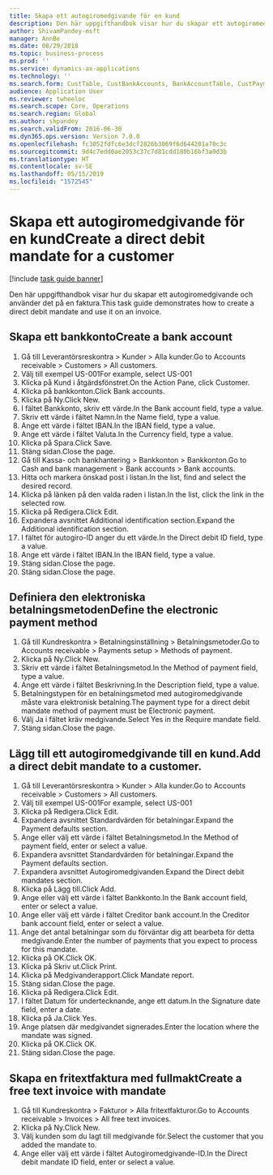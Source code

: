 ```yaml
---
title: Skapa ett autogiromedgivande för en kund
description: Den här uppgifthandbok visar hur du skapar ett autogiromedgivande och använder det på en faktura.
author: ShivamPandey-msft
manager: AnnBe
ms.date: 08/29/2018
ms.topic: business-process
ms.prod: ''
ms.service: dynamics-ax-applications
ms.technology: ''
ms.search.form: CustTable, CustBankAccounts, BankAccountTable, CustPaymMode, CustDirectDebitMandate, BankAccountTableLookUp, SrsReportViewerForm,  LogisticsAddressCityLookup, CustFreeInvoice, CustTableLookup
audience: Application User
ms.reviewer: twheeloc
ms.search.scope: Core, Operations
ms.search.region: Global
ms.author: shpandey
ms.search.validFrom: 2016-06-30
ms.dyn365.ops.version: Version 7.0.0
ms.openlocfilehash: fc3052fdfc6e3dcf2826b3069f6d644201a70c3c
ms.sourcegitcommit: 9d4c7edd0ae2053c37c7d81cdd180b16bf3a9d3b
ms.translationtype: HT
ms.contentlocale: sv-SE
ms.lasthandoff: 05/15/2019
ms.locfileid: "1572545"
---
```

# <a name="create-a-direct-debit-mandate-for-a-customer"></a><span data-ttu-id="fd20e-103">Skapa ett autogiromedgivande för en kund</span><span class="sxs-lookup"><span data-stu-id="fd20e-103">Create a direct debit mandate for a customer</span></span>

[!include [task guide banner](../../includes/task-guide-banner.md)]

<span data-ttu-id="fd20e-104">Den här uppgifthandbok visar hur du skapar ett autogiromedgivande och använder det på en faktura.</span><span class="sxs-lookup"><span data-stu-id="fd20e-104">This task guide demonstrates how to create a direct debit mandate and use it on an invoice.</span></span>


## <a name="create-a-bank-account"></a><span data-ttu-id="fd20e-105">Skapa ett bankkonto</span><span class="sxs-lookup"><span data-stu-id="fd20e-105">Create a bank account</span></span>
1. <span data-ttu-id="fd20e-106">Gå till Leverantörsreskontra > Kunder > Alla kunder.</span><span class="sxs-lookup"><span data-stu-id="fd20e-106">Go to Accounts receivable > Customers > All customers.</span></span>
2. <span data-ttu-id="fd20e-107">Välj till exempel US-001</span><span class="sxs-lookup"><span data-stu-id="fd20e-107">For example, select US-001</span></span>
3. <span data-ttu-id="fd20e-108">Klicka på Kund i åtgärdsfönstret.</span><span class="sxs-lookup"><span data-stu-id="fd20e-108">On the Action Pane, click Customer.</span></span>
4. <span data-ttu-id="fd20e-109">Klicka på bankkonton.</span><span class="sxs-lookup"><span data-stu-id="fd20e-109">Click Bank accounts.</span></span>
5. <span data-ttu-id="fd20e-110">Klicka på Ny.</span><span class="sxs-lookup"><span data-stu-id="fd20e-110">Click New.</span></span>
6. <span data-ttu-id="fd20e-111">I fältet Bankkonto, skriv ett värde.</span><span class="sxs-lookup"><span data-stu-id="fd20e-111">In the Bank account field, type a value.</span></span>
7. <span data-ttu-id="fd20e-112">Skriv ett värde i fältet Namn.</span><span class="sxs-lookup"><span data-stu-id="fd20e-112">In the Name field, type a value.</span></span>
8. <span data-ttu-id="fd20e-113">Ange ett värde i fältet IBAN.</span><span class="sxs-lookup"><span data-stu-id="fd20e-113">In the IBAN field, type a value.</span></span>
9. <span data-ttu-id="fd20e-114">Ange ett värde i fältet Valuta.</span><span class="sxs-lookup"><span data-stu-id="fd20e-114">In the Currency field, type a value.</span></span>
10. <span data-ttu-id="fd20e-115">Klicka på Spara.</span><span class="sxs-lookup"><span data-stu-id="fd20e-115">Click Save.</span></span>
11. <span data-ttu-id="fd20e-116">Stäng sidan.</span><span class="sxs-lookup"><span data-stu-id="fd20e-116">Close the page.</span></span>
12. <span data-ttu-id="fd20e-117">Gå till Kassa- och bankhantering > Bankkonton > Bankkonton.</span><span class="sxs-lookup"><span data-stu-id="fd20e-117">Go to Cash and bank management > Bank accounts > Bank accounts.</span></span>
13. <span data-ttu-id="fd20e-118">Hitta och markera önskad post i listan.</span><span class="sxs-lookup"><span data-stu-id="fd20e-118">In the list, find and select the desired record.</span></span>
14. <span data-ttu-id="fd20e-119">Klicka på länken på den valda raden i listan.</span><span class="sxs-lookup"><span data-stu-id="fd20e-119">In the list, click the link in the selected row.</span></span>
15. <span data-ttu-id="fd20e-120">Klicka på Redigera.</span><span class="sxs-lookup"><span data-stu-id="fd20e-120">Click Edit.</span></span>
16. <span data-ttu-id="fd20e-121">Expandera avsnittet Additional identification section.</span><span class="sxs-lookup"><span data-stu-id="fd20e-121">Expand the Additional identification section.</span></span>
17. <span data-ttu-id="fd20e-122">I fältet för autogiro-ID anger du ett värde.</span><span class="sxs-lookup"><span data-stu-id="fd20e-122">In the Direct debit ID field, type a value.</span></span>
18. <span data-ttu-id="fd20e-123">Ange ett värde i fältet IBAN.</span><span class="sxs-lookup"><span data-stu-id="fd20e-123">In the IBAN field, type a value.</span></span>
19. <span data-ttu-id="fd20e-124">Stäng sidan.</span><span class="sxs-lookup"><span data-stu-id="fd20e-124">Close the page.</span></span>
20. <span data-ttu-id="fd20e-125">Stäng sidan.</span><span class="sxs-lookup"><span data-stu-id="fd20e-125">Close the page.</span></span>

## <a name="define-the-electronic-payment-method"></a><span data-ttu-id="fd20e-126">Definiera den elektroniska betalningsmetoden</span><span class="sxs-lookup"><span data-stu-id="fd20e-126">Define the electronic payment method</span></span>
1. <span data-ttu-id="fd20e-127">Gå till Kundreskontra > Betalningsinställning > Betalningsmetoder.</span><span class="sxs-lookup"><span data-stu-id="fd20e-127">Go to Accounts receivable > Payments setup > Methods of payment.</span></span>
2. <span data-ttu-id="fd20e-128">Klicka på Ny.</span><span class="sxs-lookup"><span data-stu-id="fd20e-128">Click New.</span></span>
3. <span data-ttu-id="fd20e-129">Skriv ett värde i fältet Betalningsmetod.</span><span class="sxs-lookup"><span data-stu-id="fd20e-129">In the Method of payment field, type a value.</span></span>
4. <span data-ttu-id="fd20e-130">Ange ett värde i fältet Beskrivning.</span><span class="sxs-lookup"><span data-stu-id="fd20e-130">In the Description field, type a value.</span></span>
5. <span data-ttu-id="fd20e-131">Betalningstypen för en betalningsmetod med autogiromedgivande måste vara elektronisk betalning.</span><span class="sxs-lookup"><span data-stu-id="fd20e-131">The payment type for a direct debit mandate method of payment must be Electronic payment.</span></span>
6. <span data-ttu-id="fd20e-132">Välj Ja i fältet kräv medgivande.</span><span class="sxs-lookup"><span data-stu-id="fd20e-132">Select Yes in the Require mandate field.</span></span>
7. <span data-ttu-id="fd20e-133">Stäng sidan.</span><span class="sxs-lookup"><span data-stu-id="fd20e-133">Close the page.</span></span>

## <a name="add-a-direct-debit-mandate-to-a-customer"></a><span data-ttu-id="fd20e-134">Lägg till ett autogiromedgivande till en kund.</span><span class="sxs-lookup"><span data-stu-id="fd20e-134">Add a direct debit mandate to a customer.</span></span>
1. <span data-ttu-id="fd20e-135">Gå till Leverantörsreskontra > Kunder > Alla kunder.</span><span class="sxs-lookup"><span data-stu-id="fd20e-135">Go to Accounts receivable > Customers > All customers.</span></span>
2. <span data-ttu-id="fd20e-136">Välj till exempel US-001</span><span class="sxs-lookup"><span data-stu-id="fd20e-136">For example, select US-001</span></span>
3. <span data-ttu-id="fd20e-137">Klicka på Redigera.</span><span class="sxs-lookup"><span data-stu-id="fd20e-137">Click Edit.</span></span>
4. <span data-ttu-id="fd20e-138">Expandera avsnittet Standardvärden för betalningar.</span><span class="sxs-lookup"><span data-stu-id="fd20e-138">Expand the Payment defaults section.</span></span>
5. <span data-ttu-id="fd20e-139">Ange eller välj ett värde i fältet Betalningsmetod.</span><span class="sxs-lookup"><span data-stu-id="fd20e-139">In the Method of payment field, enter or select a value.</span></span>
6. <span data-ttu-id="fd20e-140">Expandera avsnittet Standardvärden för betalningar.</span><span class="sxs-lookup"><span data-stu-id="fd20e-140">Expand the Payment defaults section.</span></span>
7. <span data-ttu-id="fd20e-141">Expandera avsnittet Autogiromedgivanden.</span><span class="sxs-lookup"><span data-stu-id="fd20e-141">Expand the Direct debit mandates section.</span></span>
8. <span data-ttu-id="fd20e-142">Klicka på Lägg till.</span><span class="sxs-lookup"><span data-stu-id="fd20e-142">Click Add.</span></span>
9. <span data-ttu-id="fd20e-143">Ange eller välj ett värde i fältet Bankkonto.</span><span class="sxs-lookup"><span data-stu-id="fd20e-143">In the Bank account field, enter or select a value.</span></span>
10. <span data-ttu-id="fd20e-144">Ange eller välj ett värde i fältet Creditor bank account.</span><span class="sxs-lookup"><span data-stu-id="fd20e-144">In the Creditor bank account field, enter or select a value.</span></span>
11. <span data-ttu-id="fd20e-145">Ange det antal betalningar som du förväntar dig att bearbeta för detta medgivande.</span><span class="sxs-lookup"><span data-stu-id="fd20e-145">Enter the number of payments that you expect to process for this mandate.</span></span>
12. <span data-ttu-id="fd20e-146">Klicka på OK.</span><span class="sxs-lookup"><span data-stu-id="fd20e-146">Click OK.</span></span>
13. <span data-ttu-id="fd20e-147">Klicka på Skriv ut.</span><span class="sxs-lookup"><span data-stu-id="fd20e-147">Click Print.</span></span>
14. <span data-ttu-id="fd20e-148">Klicka på Medgivanderapport.</span><span class="sxs-lookup"><span data-stu-id="fd20e-148">Click Mandate report.</span></span>
15. <span data-ttu-id="fd20e-149">Stäng sidan.</span><span class="sxs-lookup"><span data-stu-id="fd20e-149">Close the page.</span></span>
16. <span data-ttu-id="fd20e-150">Klicka på Redigera.</span><span class="sxs-lookup"><span data-stu-id="fd20e-150">Click Edit.</span></span>
17. <span data-ttu-id="fd20e-151">I fältet Datum för undertecknande, ange ett datum.</span><span class="sxs-lookup"><span data-stu-id="fd20e-151">In the Signature date field, enter a date.</span></span>
18. <span data-ttu-id="fd20e-152">Klicka på Ja.</span><span class="sxs-lookup"><span data-stu-id="fd20e-152">Click Yes.</span></span>
19. <span data-ttu-id="fd20e-153">Ange platsen där medgivandet signerades.</span><span class="sxs-lookup"><span data-stu-id="fd20e-153">Enter the location where the mandate was signed.</span></span>
20. <span data-ttu-id="fd20e-154">Klicka på OK.</span><span class="sxs-lookup"><span data-stu-id="fd20e-154">Click OK.</span></span>
21. <span data-ttu-id="fd20e-155">Stäng sidan.</span><span class="sxs-lookup"><span data-stu-id="fd20e-155">Close the page.</span></span>

## <a name="create-a-free-text-invoice-with-mandate"></a><span data-ttu-id="fd20e-156">Skapa en fritextfaktura med fullmakt</span><span class="sxs-lookup"><span data-stu-id="fd20e-156">Create a free text invoice with mandate</span></span>
1. <span data-ttu-id="fd20e-157">Gå till Kundreskontra > Fakturor > Alla fritextfakturor.</span><span class="sxs-lookup"><span data-stu-id="fd20e-157">Go to Accounts receivable > Invoices > All free text invoices.</span></span>
2. <span data-ttu-id="fd20e-158">Klicka på Ny.</span><span class="sxs-lookup"><span data-stu-id="fd20e-158">Click New.</span></span>
3. <span data-ttu-id="fd20e-159">Välj kunden som du lagt till medgivande för.</span><span class="sxs-lookup"><span data-stu-id="fd20e-159">Select the customer that you added the mandate to.</span></span>
4. <span data-ttu-id="fd20e-160">Ange eller välj ett värde i fältet Autogiromedgivande-ID.</span><span class="sxs-lookup"><span data-stu-id="fd20e-160">In the Direct debit mandate ID field, enter or select a value.</span></span>

